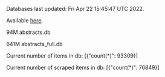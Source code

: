 Databases last updated: Fri Apr 22 15:45:47 UTC 2022. 

Available [here](https://github.com/cbeauhilton/ash-db/releases).


94M	abstracts.db

641M	abstracts_full.db

Current number of items in db:
[{"count(*)": 93309}]

Current number of scraped items in db:
[{"count(*)": 76849}]
